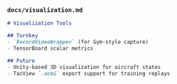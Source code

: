 ### `docs/visualization.md`
```markdown
# Visualization Tools

## Turnkey
- `RecordVideoWrapper` (for Gym-style capture)
- TensorBoard scalar metrics

## Future
- Unity-based 3D visualization for aircraft states
- TacView `.acmi` export support for training replays
```

